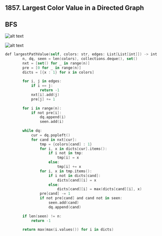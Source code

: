 ## 1857. Largest Color Value in a Directed Graph
## BFS
![alt text](https://github.com/bakerston/LeetCodeSolution/blob/main/IMG/weekly%20240/4_1.png)

![alt text](https://github.com/bakerston/LeetCodeSolution/blob/main/IMG/weekly%20240/4_2.png)
```swift
def largestPathValue(self, colors: str, edges: List[List[int]]) -> int:
        n, dq, seen = len(colors), collections.deque(), set()
        nxt = [set() for _ in range(n)]
        pre = [0 for _ in range(n)]
        dicts = [{x : 1} for x in colors]
        
        for i, j in edges:
            if i == j:
                return -1
            nxt[i].add(j)
            pre[j] += 1
            
        for i in range(n):
            if not pre[i]:
                dq.append(i)
                seen.add(i)
                
        while dq:
            cur = dq.popleft()
            for cand in nxt[cur]:
                tmp = {colors[cand] : 1}
                for i, x in dicts[cur].items():
                    if i not in tmp:
                        tmp[i] = x
                    else:
                        tmp[i] += x
                for i, x in tmp.items():
                    if i not in dicts[cand]:
                        dicts[cand][i] = x
                    else:
                        dicts[cand][i] = max(dicts[cand][i], x)
                pre[cand] -= 1
                if not pre[cand] and cand not in seen:
                    seen.add(cand)
                    dq.append(cand)
                    
        if len(seen) != n:
            return -1
        
        return max(max(i.values()) for i in dicts)
```
